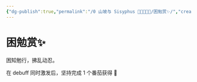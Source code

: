 ```yaml
---
{"dg-publish":true,"permalink":"/0 山坡与 Sisyphus 🤚🤚🏼🤚🏻/困勉赏✨/","created":"2023-05-24T11:45:37.055+08:00","updated":"2023-05-24T18:13:52.999+08:00"}
---
```


# 困勉赏✨

困知勉行，拂乱动忍。

在 debuff 同时激发后，坚持完成 1 个番茄获得 💎